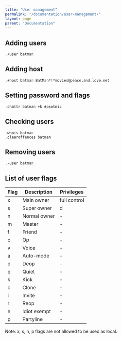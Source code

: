 ```yaml
---
title: "User management"
permalink: "/documentation/user-management/"
layout: page
parent: "Documentation"
---
```

## Adding users
```
.+user batman
```

## Adding host
```
.+host batman BatMan*!*movies@peace.and.love.net
```

## Setting password and flags
```
.chattr batman +k #psotnic
```

## Checking users
```
.whois batman
.clearoffences batman
```

## Removing users
```
.-user batman
```

## List of user flags

|Flag|Description|Privileges|
|----|-----------|---------|	
|x|Main owner	|full control|
|s|Super owner	|d|
|n|Normal owner	|-|
|m|Master	|-|
|f|Friend	|-|
|o|Op	|-|
|v|Voice	|-|
|a|Auto-mode	|-|
|d|Deop	|-|
|q|Quiet	|-|
|k|Kick	|-|
|c|Clone	|-|
|i|Invite	|-|
|r|Reop	|-|
|e|Idiot exempt	|-|
|p|Partyline	|-|

Note: x, s, n, p flags are not allowed to be used as local.
